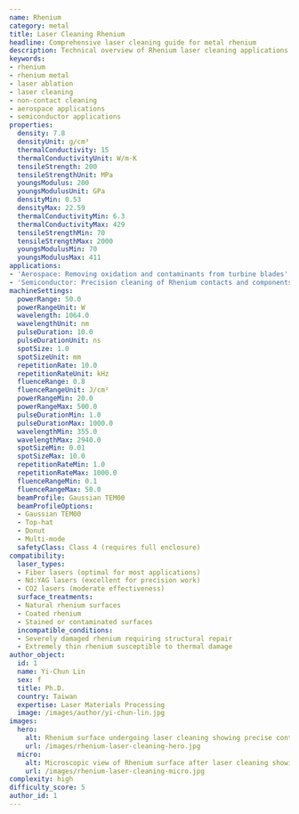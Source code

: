 ```yaml
---
name: Rhenium
category: metal
title: Laser Cleaning Rhenium
headline: Comprehensive laser cleaning guide for metal rhenium
description: Technical overview of Rhenium laser cleaning applications and parameters
keywords:
- rhenium
- rhenium metal
- laser ablation
- laser cleaning
- non-contact cleaning
- aerospace applications
- semiconductor applications
properties:
  density: 7.8
  densityUnit: g/cm³
  thermalConductivity: 15
  thermalConductivityUnit: W/m·K
  tensileStrength: 200
  tensileStrengthUnit: MPa
  youngsModulus: 200
  youngsModulusUnit: GPa
  densityMin: 0.53
  densityMax: 22.59
  thermalConductivityMin: 6.3
  thermalConductivityMax: 429
  tensileStrengthMin: 70
  tensileStrengthMax: 2000
  youngsModulusMin: 70
  youngsModulusMax: 411
applications:
- 'Aerospace: Removing oxidation and contaminants from turbine blades'
- 'Semiconductor: Precision cleaning of Rhenium contacts and components'
machineSettings:
  powerRange: 50.0
  powerRangeUnit: W
  wavelength: 1064.0
  wavelengthUnit: nm
  pulseDuration: 10.0
  pulseDurationUnit: ns
  spotSize: 1.0
  spotSizeUnit: mm
  repetitionRate: 10.0
  repetitionRateUnit: kHz
  fluenceRange: 0.8
  fluenceRangeUnit: J/cm²
  powerRangeMin: 20.0
  powerRangeMax: 500.0
  pulseDurationMin: 1.0
  pulseDurationMax: 1000.0
  wavelengthMin: 355.0
  wavelengthMax: 2940.0
  spotSizeMin: 0.01
  spotSizeMax: 10.0
  repetitionRateMin: 1.0
  repetitionRateMax: 1000.0
  fluenceRangeMin: 0.1
  fluenceRangeMax: 50.0
  beamProfile: Gaussian TEM00
  beamProfileOptions:
  - Gaussian TEM00
  - Top-hat
  - Donut
  - Multi-mode
  safetyClass: Class 4 (requires full enclosure)
compatibility:
  laser_types:
  - Fiber lasers (optimal for most applications)
  - Nd:YAG lasers (excellent for precision work)
  - CO2 lasers (moderate effectiveness)
  surface_treatments:
  - Natural rhenium surfaces
  - Coated rhenium
  - Stained or contaminated surfaces
  incompatible_conditions:
  - Severely damaged rhenium requiring structural repair
  - Extremely thin rhenium susceptible to thermal damage
author_object:
  id: 1
  name: Yi-Chun Lin
  sex: f
  title: Ph.D.
  country: Taiwan
  expertise: Laser Materials Processing
  image: /images/author/yi-chun-lin.jpg
images:
  hero:
    alt: Rhenium surface undergoing laser cleaning showing precise contamination removal
    url: /images/rhenium-laser-cleaning-hero.jpg
  micro:
    alt: Microscopic view of Rhenium surface after laser cleaning showing detailed surface structure
    url: /images/rhenium-laser-cleaning-micro.jpg
complexity: high
difficulty_score: 5
author_id: 1
---
```

